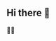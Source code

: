 ## Hi there 👋
😮‍💨
<!--
**Balavignesh26/Balavignesh26** is a ✨ _special_ ✨ repository because its `README.md` (this file) appears on your GitHub profile.

Here are some ideas to get you started:

- 🔭 I’m currently working on ...
- 🌱 I’m currently learning ...
- 👯 I’m looking to collaborate on ...
- 🤔 I’m looking for help with ...
- 💬 Ask me about ...    
- 📫 How to reach me: ...
- 😄 Pronouns: ...
- ⚡ Fun fact: ...
-->
